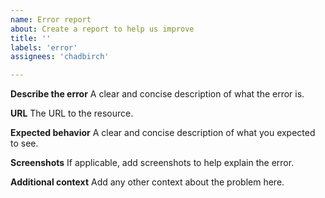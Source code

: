 ```yaml
---
name: Error report
about: Create a report to help us improve
title: ''
labels: 'error'
assignees: 'chadbirch'

---
```


**Describe the error**
A clear and concise description of what the error is.

**URL**
The URL to the resource.

**Expected behavior**
A clear and concise description of what you expected to see.

**Screenshots**
If applicable, add screenshots to help explain the error.

**Additional context**
Add any other context about the problem here.
